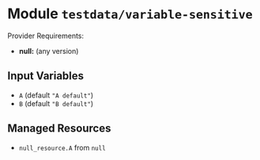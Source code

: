 
# Module `testdata/variable-sensitive`

Provider Requirements:
* **null:** (any version)

## Input Variables
* `A` (default `"A default"`)
* `B` (default `"B default"`)

## Managed Resources
* `null_resource.A` from `null`

